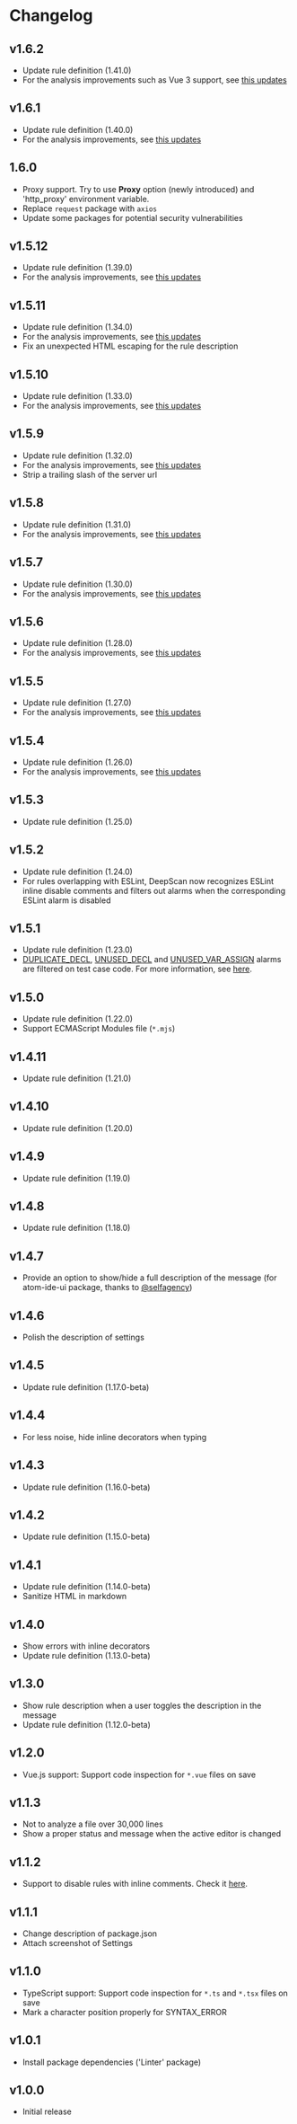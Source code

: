 # Changelog

## v1.6.2

* Update rule definition (1.41.0)
* For the analysis improvements such as Vue 3 support, see [this updates](https://deepscan.io/docs/updates/2020-09/)

## v1.6.1

* Update rule definition (1.40.0)
* For the analysis improvements, see [this updates](https://deepscan.io/docs/updates/2020-08/)

## 1.6.0

* Proxy support. Try to use **Proxy** option (newly introduced) and 'http_proxy' environment variable.
* Replace `request` package with `axios`
* Update some packages for potential security vulnerabilities

## v1.5.12

* Update rule definition (1.39.0)
* For the analysis improvements, see [this updates](https://deepscan.io/docs/updates/2020-07/)

## v1.5.11

* Update rule definition (1.34.0)
* For the analysis improvements, see [this updates](https://deepscan.io/docs/updates/2020-02/)
* Fix an unexpected HTML escaping for the rule description

## v1.5.10

* Update rule definition (1.33.0)
* For the analysis improvements, see [this updates](https://deepscan.io/docs/updates/2020-01/)

## v1.5.9

* Update rule definition (1.32.0)
* For the analysis improvements, see [this updates](https://deepscan.io/docs/updates/2019-12/)
* Strip a trailing slash of the server url

## v1.5.8

* Update rule definition (1.31.0)
* For the analysis improvements, see [this updates](https://deepscan.io/docs/updates/2019-11/)

## v1.5.7

* Update rule definition (1.30.0)
* For the analysis improvements, see [this updates](https://deepscan.io/docs/updates/2019-10/)

## v1.5.6

* Update rule definition (1.28.0)
* For the analysis improvements, see [this updates](https://deepscan.io/docs/updates/2019-08/)

## v1.5.5

* Update rule definition (1.27.0)
* For the analysis improvements, see [this updates](https://deepscan.io/docs/updates/2019-07/)

## v1.5.4

* Update rule definition (1.26.0)
* For the analysis improvements, see [this updates](https://deepscan.io/docs/updates/2019-06/)

## v1.5.3

* Update rule definition (1.25.0)

## v1.5.2

* Update rule definition (1.24.0)
* For rules overlapping with ESLint, DeepScan now recognizes ESLint inline disable comments and filters out alarms when the corresponding ESLint alarm is disabled

## v1.5.1

* Update rule definition (1.23.0)
* [DUPLICATE_DECL](https://deepscan.io/docs/rules/duplicate-decl), [UNUSED_DECL](https://deepscan.io/docs/rules/unused-decl) and [UNUSED_VAR_ASSIGN](https://deepscan.io/docs/rules/unused-var-assign) alarms are filtered on test case code. For more information, see [here](https://deepscan.io/docs/guides/get-started/analyzing-source-code#excluded-test-rules).

## v1.5.0

* Update rule definition (1.22.0)
* Support ECMAScript Modules file (`*.mjs`)

## v1.4.11

* Update rule definition (1.21.0)

## v1.4.10

* Update rule definition (1.20.0)

## v1.4.9

* Update rule definition (1.19.0)

## v1.4.8

* Update rule definition (1.18.0)

## v1.4.7

* Provide an option to show/hide a full description of the message (for atom-ide-ui package, thanks to [@selfagency](https://github.com/deepscan/atom-deepscan/issues/2))

## v1.4.6

* Polish the description of settings

## v1.4.5

* Update rule definition (1.17.0-beta)

## v1.4.4

* For less noise, hide inline decorators when typing

## v1.4.3

* Update rule definition (1.16.0-beta)

## v1.4.2

* Update rule definition (1.15.0-beta)

## v1.4.1

* Update rule definition (1.14.0-beta)
* Sanitize HTML in markdown

## v1.4.0

* Show errors with inline decorators
* Update rule definition (1.13.0-beta)

## v1.3.0

* Show rule description when a user toggles the description in the message
* Update rule definition (1.12.0-beta)

## v1.2.0

* Vue.js support: Support code inspection for `*.vue` files on save

## v1.1.3

* Not to analyze a file over 30,000 lines
* Show a proper status and message when the active editor is changed

## v1.1.2

* Support to disable rules with inline comments. Check it [here](https://deepscan.io/docs/get-started/disabling-rules/).

## v1.1.1

* Change description of package.json
* Attach screenshot of Settings

## v1.1.0

* TypeScript support: Support code inspection for `*.ts` and `*.tsx` files on save
* Mark a character position properly for SYNTAX_ERROR

## v1.0.1

* Install package dependencies ('Linter' package)

## v1.0.0

* Initial release
